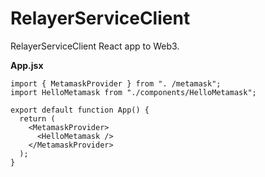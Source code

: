 # RelayerServiceClient
RelayerServiceClient React app to Web3.

**App.jsx**
```
import { MetamaskProvider } from ". /metamask";
import HelloMetamask from "./components/HelloMetamask";

export default function App() {
  return (
    <MetamaskProvider>
      <HelloMetamask />
    </MetamaskProvider>
  );
}
```

